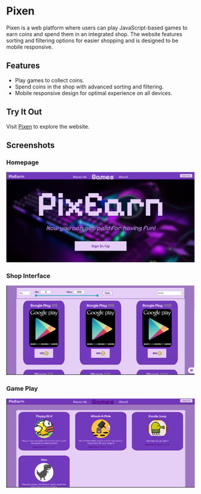 # Pixen

Pixen is a web platform where users can play JavaScript-based games to earn coins and spend them in an integrated shop. The website features sorting and filtering options for easier shopping and is designed to be mobile responsive.

## Features

- Play games to collect coins.
- Spend coins in the shop with advanced sorting and filtering.
- Mobile responsive design for optimal experience on all devices.

## Try It Out

Visit [Pixen]([https://hussienk.github.io/PixEarn/index.html]) to explore the website.

## Screenshots

### Homepage
![Homepage](image.png)

### Shop Interface
![Shop Interface](image1.png)

### Game Play
![Game Play](image2.png)
